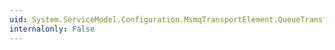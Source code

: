 ```yaml
---
uid: System.ServiceModel.Configuration.MsmqTransportElement.QueueTransferProtocol
internalonly: False
---
```

